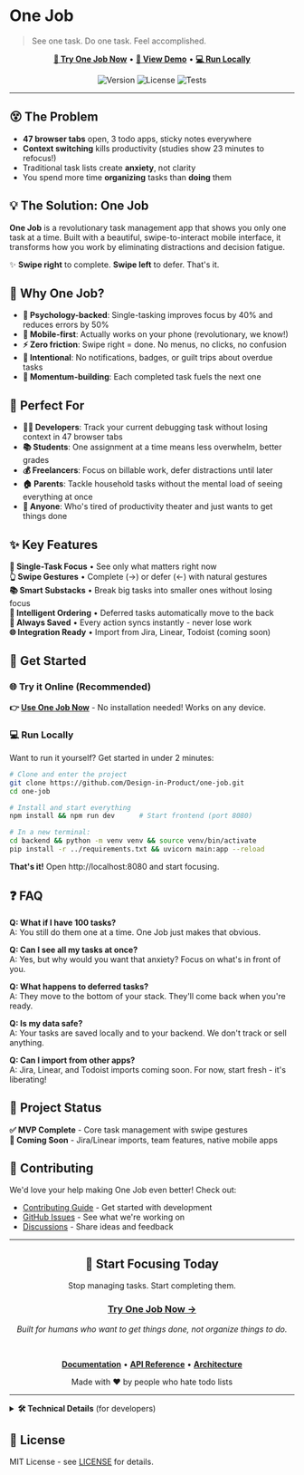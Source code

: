 # One Job

> See one task. Do one task. Feel accomplished.

<div align="center">
  
  **[🚀 Try One Job Now](https://onejob.co)** • **[📱 View Demo](https://onejob.co)** • **[💻 Run Locally](#-quick-start)**
  
  ![Version](https://img.shields.io/badge/version-1.0.0-blue.svg)
  ![License](https://img.shields.io/badge/license-MIT-green.svg)
  ![Tests](https://img.shields.io/badge/tests-passing-brightgreen.svg)
  
</div>

---

## 😵 The Problem

- **47 browser tabs** open, 3 todo apps, sticky notes everywhere
- **Context switching** kills productivity (studies show 23 minutes to refocus!)
- Traditional task lists create **anxiety**, not clarity
- You spend more time **organizing** tasks than **doing** them

## 💡 The Solution: One Job

**One Job** is a revolutionary task management app that shows you only one task at a time. Built with a beautiful, swipe-to-interact mobile interface, it transforms how you work by eliminating distractions and decision fatigue.

✨ **Swipe right** to complete. **Swipe left** to defer. That's it.

## 🤔 Why One Job?

- **🧠 Psychology-backed**: Single-tasking improves focus by 40% and reduces errors by 50%
- **📱 Mobile-first**: Actually works on your phone (revolutionary, we know!)
- **⚡ Zero friction**: Swipe right = done. No menus, no clicks, no confusion
- **🎯 Intentional**: No notifications, badges, or guilt trips about overdue tasks
- **🏃 Momentum-building**: Each completed task fuels the next one

## 💼 Perfect For

- **👨‍💻 Developers**: Track your current debugging task without losing context in 47 browser tabs
- **📚 Students**: One assignment at a time means less overwhelm, better grades
- **💰 Freelancers**: Focus on billable work, defer distractions until later
- **🏠 Parents**: Tackle household tasks without the mental load of seeing everything at once
- **🧘 Anyone**: Who's tired of productivity theater and just wants to get things done

## ✨ Key Features

**🎯 Single-Task Focus** • See only what matters right now  
**👆 Swipe Gestures** • Complete (→) or defer (←) with natural gestures  
**📚 Smart Substacks** • Break big tasks into smaller ones without losing focus  
**🔄 Intelligent Ordering** • Deferred tasks automatically move to the back  
**💾 Always Saved** • Every action syncs instantly - never lose work  
**🌐 Integration Ready** • Import from Jira, Linear, Todoist (coming soon)

## 🚀 Get Started

### 🌐 Try it Online (Recommended)

**👉 [Use One Job Now](https://onejob.co)** - No installation needed! Works on any device.

### 💻 Run Locally

Want to run it yourself? Get started in under 2 minutes:

```bash
# Clone and enter the project
git clone https://github.com/Design-in-Product/one-job.git
cd one-job

# Install and start everything
npm install && npm run dev      # Start frontend (port 8080)

# In a new terminal:
cd backend && python -m venv venv && source venv/bin/activate
pip install -r ../requirements.txt && uvicorn main:app --reload
```

**That's it!** Open http://localhost:8080 and start focusing.

## ❓ FAQ

**Q: What if I have 100 tasks?**  
A: You still do them one at a time. One Job just makes that obvious.

**Q: Can I see all my tasks at once?**  
A: Yes, but why would you want that anxiety? Focus on what's in front of you.

**Q: What happens to deferred tasks?**  
A: They move to the bottom of your stack. They'll come back when you're ready.

**Q: Is my data safe?**  
A: Your tasks are saved locally and to your backend. We don't track or sell anything.

**Q: Can I import from other apps?**  
A: Jira, Linear, and Todoist imports coming soon. For now, start fresh - it's liberating!

## 🎯 Project Status

**✅ MVP Complete** - Core task management with swipe gestures  
**🚧 Coming Soon** - Jira/Linear imports, team features, native mobile apps

## 🤝 Contributing

We'd love your help making One Job even better! Check out:
- [Contributing Guide](docs/CONTRIBUTING.md) - Get started with development
- [GitHub Issues](https://github.com/Design-in-Product/one-job/issues) - See what we're working on
- [Discussions](https://github.com/Design-in-Product/one-job/discussions) - Share ideas and feedback

---

<div align="center">

## 🎉 Start Focusing Today

Stop managing tasks. Start completing them.

### **[Try One Job Now →](https://onejob.co)**

*Built for humans who want to get things done, not organize things to do.*

<br>

**[Documentation](docs/)** • **[API Reference](docs/API.md)** • **[Architecture](docs/ARCHITECTURE.md)**

Made with ❤️ by people who hate todo lists

</div>

---

<details>
<summary><b>🛠️ Technical Details</b> (for developers)</summary>

### Architecture

One Job follows **domain-driven design** with clear separation of concerns:

- **Frontend**: React 18 + TypeScript + Vite + TailwindCSS + Framer Motion
- **Backend**: FastAPI + SQLAlchemy + Pydantic + SQLite/PostgreSQL  
- **API-First**: RESTful API with complete OpenAPI documentation
- **Mobile-First**: Touch-optimized responsive design
- **Test-Driven**: Comprehensive test coverage with pytest

### Technology Stack

**Frontend**: React 18, TypeScript, Vite, TailwindCSS, shadcn/ui, Framer Motion  
**Backend**: FastAPI, SQLAlchemy, Pydantic, pytest  
**Database**: SQLite (dev) / PostgreSQL (production)  
**Testing**: pytest for backend, Jest/Vitest planned for frontend

### Running Tests

```bash
# Backend tests
cd backend && python -m pytest -v

# Frontend tests (coming soon)
npm test
```

</details>

## 📄 License

MIT License - see [LICENSE](LICENSE) for details.